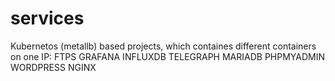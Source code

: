 # services

Kubernetos (metallb) based projects, which containes different containers on one IP:
FTPS
GRAFANA
INFLUXDB
TELEGRAPH
MARIADB
PHPMYADMIN
WORDPRESS
NGINX
